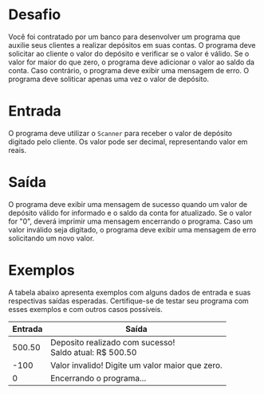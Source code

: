 # Desafio
Você foi contratado por um banco para desenvolver um programa que auxilie seus clientes a realizar depósitos em suas contas. O programa deve solicitar ao cliente o valor do depósito e verificar se o valor é válido. Se o valor for maior do que zero, o programa deve adicionar o valor ao saldo da conta. Caso contrário, o programa deve exibir uma mensagem de erro. O programa deve soliticar apenas uma vez o valor de depósito.

# Entrada
O programa deve utilizar o ```Scanner``` para receber o valor de depósito digitado pelo cliente. Os valor pode ser decimal, representando valor em reais.

# Saída
O programa deve exibir uma mensagem de sucesso quando um valor de depósito válido for informado e o saldo da conta for atualizado. Se o valor for "0", deverá imprimir uma mensagem encerrando o programa. Caso um valor inválido seja digitado, o programa deve exibir uma mensagem de erro solicitando um novo valor.

# Exemplos
A tabela abaixo apresenta exemplos com alguns dados de entrada e suas respectivas saídas esperadas. Certifique-se de testar seu programa com esses exemplos e com outros casos possíveis.

| Entrada | Saída                                                       |
|---------|-------------------------------------------------------------|
| 500.50  | Deposito realizado com sucesso! <br> Saldo atual: R$ 500.50 |
| -100    | Valor invalido! Digite um valor maior que zero.             |
| 0       | Encerrando o programa...                                    |
